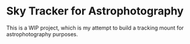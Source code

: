 # Sky Tracker for Astrophotography

This is a WIP project, which is my attempt to build a tracking mount for astrophotography purposes.
